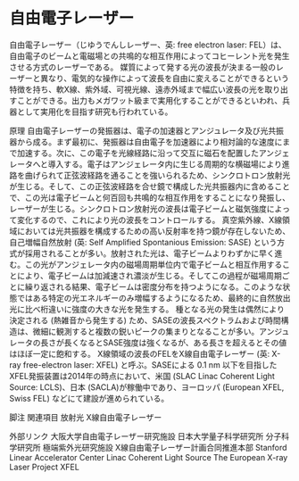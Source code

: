 # 自由電子レーザー

自由電子レーザー（じゆうでんしレーザー、英: free electron laser: FEL）は、自由電子のビームと電磁場との共鳴的な相互作用によってコヒーレント光を発生させる方式のレーザーである。
媒質によって発する光の波長が決まる一般のレーザーと異なり、電気的な操作によって波長を自由に変えることができるという特徴を持ち、軟X線、紫外域、可視光線、遠赤外域まで幅広い波長の光を取り出すことができる。出力もメガワット級まで実用化することができるといわれ、兵器として実用化を目指す研究も行われている。

原理
自由電子レーザーの発振器は、電子の加速器とアンジュレータ及び光共振器から成る。まず最初に、発振器は自由電子を加速器により相対論的な速度にまで加速する。次に、この電子を光線経路に沿って交互に磁石を配置したアンジェレータへと導入する。電子はアンジェレータ内に生じる周期的な横磁場により進路を曲げられて正弦波経路を通ることを強いられるため、シンクロトロン放射光が生じる。そして、この正弦波経路を合せ鏡で構成した光共振器内に含めることで、この光は電子ビームと何百回も共鳴的な相互作用をすることになり発振し、レーザーが生じる。シンクロトロン放射光の波長は電子ビームと磁気強度によって変化するので、これにより光の波長をコントロールする。
真空紫外線、X線領域においては光共振器を構成するための高い反射率を持つ鏡が存在しないため、自己増幅自然放射 (英: Self Amplified Spontanious Emission: SASE) という方式が採用されることが多い。放射された光は、電子ビームよりわずかに早く進む。この光がアンジェレータ内の磁場周期単位内で電子ビームと相互作用することにより、電子ビームは加減速され濃淡が生じる。そしてこの過程が磁場周期ごとに繰り返される結果、電子ビームは密度分布を持つようになる。このような状態ではある特定の光エネルギーのみ増幅するようになるため、最終的に自然放出光に比べ桁違いに強度の大きな光を発生する。
種となる光の発生は偶然により決定される (熱雑音から発生する) ため、SASEの波長スペクトラムおよび時間構造は、微細に観測すると複数の鋭いピークの集まりとなることが多い。アンジュレータの長さが長くなるとSASE強度は強くなるが、ある長さを超えるとその値はほぼ一定に飽和する。
X線領域の波長のFELをX線自由電子レーザー (英: X-ray free-electron laser: XFEL) と呼ぶ。SASEによる 0.1 nm 以下を目指したXFEL発振装置は2014年の時点において、米国 (SLAC Linac Coherent Light Source: LCLS)、日本 (SACLA)が稼働中であり、ヨーロッパ (European XFEL, Swiss FEL) などにて建設が進められている。

脚注
関連項目
放射光
X線自由電子レーザー

外部リンク
大阪大学自由電子レーザー研究施設
日本大学量子科学研究所
分子科学研究所 極端紫外光研究施設
X線自由電子レーザー計画合同推進本部
Stanford Linear Accelerator Center Linac Coherent Light Source
The European X-ray Laser Project XFEL